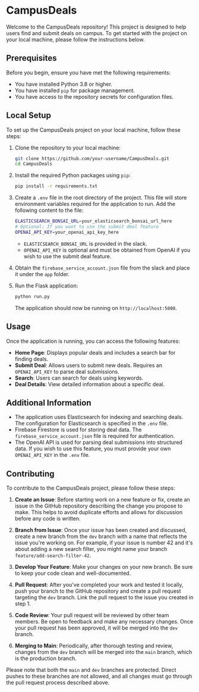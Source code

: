 # CampusDeals

Welcome to the CampusDeals repository! This project is designed to help users find and submit deals on campus. To get started with the project on your local machine, please follow the instructions below.

## Prerequisites

Before you begin, ensure you have met the following requirements:
- You have installed Python 3.8 or higher.
- You have installed `pip` for package management.
- You have access to the repository secrets for configuration files.

## Local Setup

To set up the CampusDeals project on your local machine, follow these steps:

1. Clone the repository to your local machine:
   ```sh
   git clone https://github.com/your-username/CampusDeals.git
   cd CampusDeals
   ```

2. Install the required Python packages using `pip`:
   ```sh
   pip install -r requirements.txt
   ```

3. Create a `.env` file in the root directory of the project. This file will store environment variables required for the application to run. Add the following content to the file:
   ```sh
   ELASTICSEARCH_BONSAI_URL=your_elasticsearch_bonsai_url_here
   # Optional: If you want to use the submit deal feature
   OPENAI_API_KEY=your_openai_api_key_here
   ```

   - `ELASTICSEARCH_BONSAI_URL` is provided in the slack.
   - `OPENAI_API_KEY` is optional and must be obtained from OpenAI if you wish to use the submit deal feature.

4. Obtain the `firebase_service_account.json` file from the slack and place it under the `app` folder.

5. Run the Flask application:
   ```sh
   python run.py
   ```

   The application should now be running on `http://localhost:5000`.

## Usage

Once the application is running, you can access the following features:

- **Home Page**: Displays popular deals and includes a search bar for finding deals.
- **Submit Deal**: Allows users to submit new deals. Requires an `OPENAI_API_KEY` to parse deal submissions.
- **Search**: Users can search for deals using keywords.
- **Deal Details**: View detailed information about a specific deal.

## Additional Information

- The application uses Elasticsearch for indexing and searching deals. The configuration for Elasticsearch is specified in the `.env` file.
- Firebase Firestore is used for storing deal data. The `firebase_service_account.json` file is required for authentication.
- The OpenAI API is used for parsing deal submissions into structured data. If you wish to use this feature, you must provide your own `OPENAI_API_KEY` in the `.env` file.

## Contributing

To contribute to the CampusDeals project, please follow these steps:

1. **Create an Issue**: Before starting work on a new feature or fix, create an issue in the GitHub repository describing the change you propose to make. This helps to avoid duplicate efforts and allows for discussion before any code is written.

2. **Branch from Issue**: Once your issue has been created and discussed, create a new branch from the `dev` branch with a name that reflects the issue you're working on. For example, if your issue is number 42 and it's about adding a new search filter, you might name your branch `feature/add-search-filter-42`.

3. **Develop Your Feature**: Make your changes on your new branch. Be sure to keep your code clean and well-documented.

4. **Pull Request**: After you've completed your work and tested it locally, push your branch to the GitHub repository and create a pull request targeting the `dev` branch. Link the pull request to the issue you created in step 1.

5. **Code Review**: Your pull request will be reviewed by other team members. Be open to feedback and make any necessary changes. Once your pull request has been approved, it will be merged into the `dev` branch.

6. **Merging to Main**: Periodically, after thorough testing and review, changes from the `dev` branch will be merged into the `main` branch, which is the production branch.

Please note that both the `main` and `dev` branches are protected. Direct pushes to these branches are not allowed, and all changes must go through the pull request process described above.
